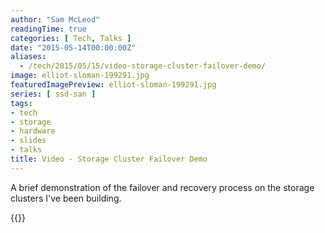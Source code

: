 ```yaml
---
author: "Sam McLeod"
readingTime: true
categories: [ Tech, Talks ]
date: "2015-05-14T00:00:00Z"
aliases:
  - /tech/2015/05/15/video-storage-cluster-failover-demo/
image: elliot-sloman-199291.jpg
featuredImagePreview: elliot-sloman-199291.jpg
series: [ ssd-san ]
tags:
- tech
- storage
- hardware
- slides
- talks
title: Video - Storage Cluster Failover Demo
---
```


A brief demonstration of the failover and recovery process on the storage clusters I've been building.

{{<youtube _fRMtXWM3FU>}}
